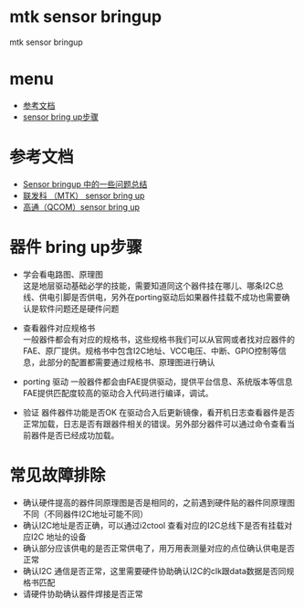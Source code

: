 # mtk sensor bringup

mtk sensor bringup

# menu

* [参考文档](#参考文档)
* [sensor bring up步骤](#sensor-bring-up步骤)

# 参考文档

* [Sensor bringup 中的一些问题总结](https://zhuanlan.zhihu.com/p/537527289)
* [联发科 （MTK） sensor bring up](https://blog.csdn.net/jxx1823862645/article/details/123110787)
* [高通（QCOM）sensor bring up](https://blog.csdn.net/jxx1823862645/article/details/123133230)

# 器件 bring up步骤

* 学会看电路图、原理图  
  这是地层驱动基础必学的技能，需要知道同这个器件挂在哪儿、哪条I2C总线、供电引脚是否供电，另外在porting驱动后如果器件挂载不成功也需要确认是软件问题还是硬件问题

* 查看器件对应规格书  
  一般器件都会有对应的规格书，这些规格书我们可以从官网或者找对应器件的FAE、原厂提供。规格书中包含I2C地址、VCC电压、中断、GPIO控制等信息，此部分的配置都需要通过规格书、原理图进行确认

* porting 驱动
  一般器件都会由FAE提供驱动，提供平台信息、系统版本等信息FAE提供匹配度较高的驱动合入代码进行编译，调试。

* 验证
  器件器件功能是否OK
  在驱动合入后更新镜像，看开机日志查看器件是否正常加载，日志是否有跟器件相关的错误。另外部分器件可以通过命令查看当前器件是否已经成功加载。

# 常见故障排除
  * 确认硬件提高的器件同原理图是否是相同的，之前遇到硬件贴的器件同原理图不同（不同器件I2C地址可能不同）
  * 确认I2C地址是否正确，可以通过i2ctool 查看对应的I2C总线下是否有挂载对应I2C 地址的设备
  * 确认部分应该供电的是否正常供电了，用万用表测量对应的点位确认供电是否正常
  * 确认I2C 通信是否正常，这里需要硬件协助确认I2C的clk跟data数据是否同规格书匹配
  * 请硬件协助确认器件焊接是否正常